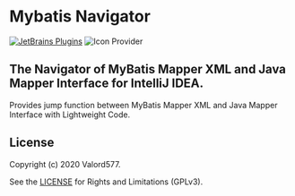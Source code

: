 Mybatis Navigator
======================

[![JetBrains Plugins](doc/.icon/jetbrains-plugin.svg)](https://plugins.jetbrains.com/plugin/14213-mybatis-navigator)
![Icon Provider](doc/.icon/icon-provider.svg)

## The Navigator of MyBatis Mapper XML and Java Mapper Interface for IntelliJ IDEA.

Provides jump function between MyBatis Mapper XML and Java Mapper Interface with Lightweight Code.

License
-------
Copyright (c) 2020 Valord577.  

See the [LICENSE](LICENSE) for Rights and Limitations (GPLv3).
